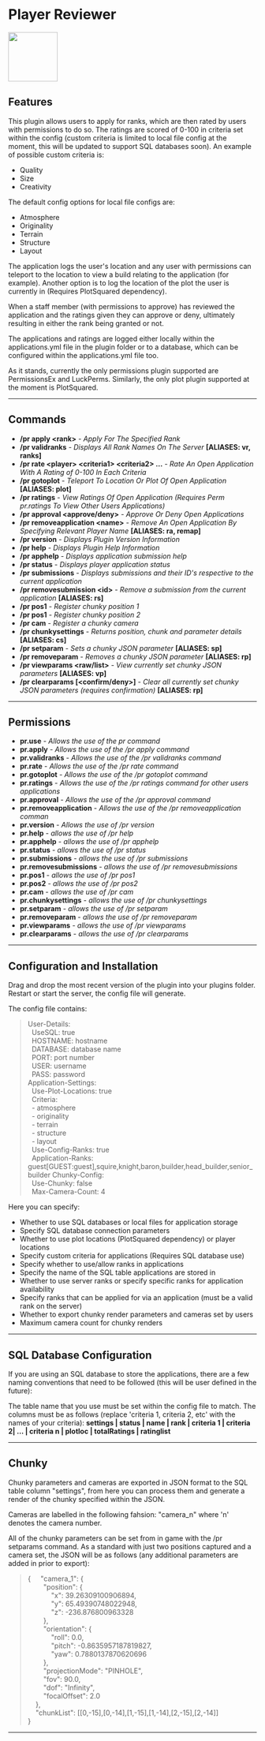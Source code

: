 # Player Reviewer
<img src="https://media.forgecdn.net/avatars/195/299/636878207268497978.png" width=100px height=100px>

## Features
This plugin allows users to apply for ranks, which are then rated by users with permissions to do so. The ratings are scored of 0-100 in criteria set within the config (custom criteria is limited to local file config at the moment, this will be updated to support SQL databases soon). An example of possible custom criteria is:

- Quality
- Size
- Creativity

The default config options for local file configs are:

- Atmosphere
- Originality
- Terrain
- Structure
- Layout

The application logs the user's location and any user with permissions can teleport to the location to view a build relating to the application (for example). Another option is to log the location of the plot the user is currently in (Requires PlotSquared dependency).

When a staff member (with permissions to approve) has reviewed the application and the ratings given they can approve or deny, ultimately resulting in either the rank being granted or not.

The applications and ratings are logged either locally within the applications.yml file in the plugin folder or to a database, which can be configured within the applications.yml file too.

As it stands, currently the only permissions plugin supported are PermissionsEx and LuckPerms. Similarly, the only plot plugin supported at the moment is PlotSquared.

---

## Commands

* **/pr apply \<rank\>** - *Apply For The Specified Rank*
* **/pr validranks** - *Displays All Rank Names On The Server* **\[ALIASES: vr, ranks\]**
* **/pr rate \<player\> \<criteria1\> \<criteria2\> …** - *Rate An Open Application With A Rating of 0-100 In Each Criteria*
* **/pr gotoplot** - *Teleport To Location Or Plot Of Open Application* **\[ALIASES: plot\]**
* **/pr ratings** - *View Ratings Of Open Application (Requires Perm pr.ratings To View Other Users Applications)*
* **/pr approval \<approve/deny\>** - *Approve Or Deny Open Applications*
* **/pr removeapplication \<name\>** - *Remove An Open Application By Specifying Relevant Player Name* **\[ALIASES: ra, remap\]**
* **/pr version** - *Displays Plugin Version Information*
* **/pr help** - *Displays Plugin Help Information*
* **/pr apphelp** - *Displays application submission help*
* **/pr status** - *Displays player application status*
* **/pr submissions** - *Displays submissions and their ID's respective to the current application*
* **/pr removesubmission \<id\>** - *Remove a submission from the current application* **\[ALIASES: rs\]**
* **/pr pos1** - *Register chunky position 1*
* **/pr pos1** - *Register chunky position 2*
* **/pr cam** - *Register a chunky camera*
* **/pr chunkysettings** - *Returns position, chunk and parameter details* **[ALIASES: cs]**
* **/pr setparam** - *Sets a chunky JSON parameter* **[ALIASES: sp]**
* **/pr removeparam** - *Removes a chunky JSON parameter* **[ALIASES: rp]**
* **/pr viewparams \<raw/list\>** - *View currently set chunky JSON parameters* **[ALIASES: vp]**
* **/pr clearparams \[\<confirm/deny\>\]** - *Clear all currently set chunky JSON parameters (requires confirmation)* **[ALIASES: rp]**


---

## Permissions

* **pr.use** - *Allows the use of the pr command*
* **pr.apply** - *Allows the use of the /pr apply command*
* **pr.validranks** - *Allows the use of the /pr validranks command*
* **pr.rate** - *Allows the use of the /pr rate command*
* **pr.gotoplot** - *Allows the use of the /pr gotoplot command*
* **pr.ratings** - *Allows the use of the /pr ratings command for other users applications*
* **pr.approval** - *Allows the use of the /pr approval command*
* **pr.removeapplication** - *Allows the use of the /pr removeapplication comman*
* **pr.version** - *Allows the use of /pr version*
* **pr.help** - *allows the use of /pr help*
* **pr.apphelp** - *allows the use of /pr apphelp*
* **pr.status** - *allows the use of /pr status*
* **pr.submissions** - *allows the use of /pr submissions*
* **pr.removesubmissions** - *allows the use of /pr removesubmissions*
* **pr.pos1** - *allows the use of /pr pos1*
* **pr.pos2** - *allows the use of /pr pos2*
* **pr.cam** - *allows the use of /pr cam*
* **pr.chunkysettings** - *allows the use of /pr chunkysettings*
* **pr.setparam** - *allows the use of /pr setparam*
* **pr.removeparam** - *allows the use of /pr removeparam*
* **pr.viewparams** - *allows the use of /pr viewparams*
* **pr.clearparams** - *allows the use of /pr clearparams*


---

## Configuration and Installation

Drag and drop the most recent version of the plugin into your plugins folder. Restart or start the server, the config file will generate.

The config file contains:

> User-Details:\
> &nbsp;&nbsp;UseSQL: true\
> &nbsp;&nbsp;HOSTNAME: hostname\
> &nbsp;&nbsp;DATABASE: database name\
> &nbsp;&nbsp;PORT: port number\
> &nbsp;&nbsp;USER: username\
> &nbsp;&nbsp;PASS: password\
> Application-Settings:\
> &nbsp;&nbsp;Use-Plot-Locations: true\
> &nbsp;&nbsp;Criteria:\
> &nbsp;&nbsp;\- atmosphere\
> &nbsp;&nbsp;\- originality\
> &nbsp;&nbsp;\- terrain\
> &nbsp;&nbsp;\- structure\
> &nbsp;&nbsp;\- layout\
> &nbsp;&nbsp;Use-Config-Ranks: true\
> &nbsp;&nbsp;Application-Ranks: guest[GUEST:guest],squire,knight,baron,builder,head_builder,senior_builder
> Chunky-Config:\
> &nbsp;&nbsp;Use-Chunky: false\
> &nbsp;&nbsp;Max-Camera-Count: 4

Here you can specify:
- Whether to use SQL databases or local files for application storage
- Specify SQL database connection parameters
- Whether to use plot locations (PlotSquared dependency) or player locations
- Specify custom criteria for applications (Requires SQL database use)
- Specify whether to use/allow ranks in applications
- Specify the name of the SQL table applications are stored in
- Whether to use server ranks or specify specific ranks for application availability
- Specify ranks that can be applied for via an application (must be a valid rank on the server)
- Whether to export chunky render parameters and cameras set by users
- Maximum camera count for chunky renders

---

## SQL Database Configuration

If you are using an SQL database to store the applications, there are a few naming conventions that need to be followed (this will be user defined in the future):

The table name that you use must be set within the config file to match.
The columns must be as follows (replace 'criteria 1, criteria 2, etc' with the names of your criteria):
**settings | status | name | rank | criteria 1 | criteria 2| … | criteria n | plotloc | totalRatings | ratinglist**

---

## Chunky

Chunky parameters and cameras are exported in JSON format to the SQL table column "settings", from here you can process them and generate a render of the chunky specified within the JSON.

Cameras are labelled in the following fahsion: "camera_n" where 'n' denotes the camera number.

All of the chunky parameters can be set from in game with the /pr setparams command. As a standard with just two positions captured and a camera set, the JSON will be as follows (any additional parameters are added in prior to export):

> \{
> &nbsp;&nbsp;&nbsp;&nbsp;"camera_1": \{\
> &nbsp;&nbsp;&nbsp;&nbsp;&nbsp;&nbsp;&nbsp;&nbsp;"position": \{\
> &nbsp;&nbsp;&nbsp;&nbsp;&nbsp;&nbsp;&nbsp;&nbsp;&nbsp;&nbsp;&nbsp;&nbsp;"x": 39.26309100906894,\
> &nbsp;&nbsp;&nbsp;&nbsp;&nbsp;&nbsp;&nbsp;&nbsp;&nbsp;&nbsp;&nbsp;&nbsp;"y": 65.49390748022948,\
> &nbsp;&nbsp;&nbsp;&nbsp;&nbsp;&nbsp;&nbsp;&nbsp;&nbsp;&nbsp;&nbsp;&nbsp;"z": -236.876800963328\
> &nbsp;&nbsp;&nbsp;&nbsp;&nbsp;&nbsp;&nbsp;&nbsp;\},\
> &nbsp;&nbsp;&nbsp;&nbsp;&nbsp;&nbsp;&nbsp;&nbsp;"orientation": \{\
> &nbsp;&nbsp;&nbsp;&nbsp;&nbsp;&nbsp;&nbsp;&nbsp;&nbsp;&nbsp;&nbsp;&nbsp;"roll": 0.0,\
> &nbsp;&nbsp;&nbsp;&nbsp;&nbsp;&nbsp;&nbsp;&nbsp;&nbsp;&nbsp;&nbsp;&nbsp;"pitch": -0.8635957187819827,\
> &nbsp;&nbsp;&nbsp;&nbsp;&nbsp;&nbsp;&nbsp;&nbsp;&nbsp;&nbsp;&nbsp;&nbsp;"yaw": 0.7880137870620696\
> &nbsp;&nbsp;&nbsp;&nbsp;&nbsp;&nbsp;&nbsp;&nbsp;\},\
> &nbsp;&nbsp;&nbsp;&nbsp;&nbsp;&nbsp;&nbsp;&nbsp;"projectionMode": "PINHOLE",\
> &nbsp;&nbsp;&nbsp;&nbsp;&nbsp;&nbsp;&nbsp;&nbsp;"fov": 90.0,\
> &nbsp;&nbsp;&nbsp;&nbsp;&nbsp;&nbsp;&nbsp;&nbsp;"dof": "Infinity",\
> &nbsp;&nbsp;&nbsp;&nbsp;&nbsp;&nbsp;&nbsp;&nbsp;"focalOffset": 2.0\
> &nbsp;&nbsp;&nbsp;&nbsp;\},\
> &nbsp;&nbsp;&nbsp;&nbsp;"chunkList": [[0,-15],[0,-14],[1,-15],[1,-14],[2,-15],[2,-14]]\
> \}
---